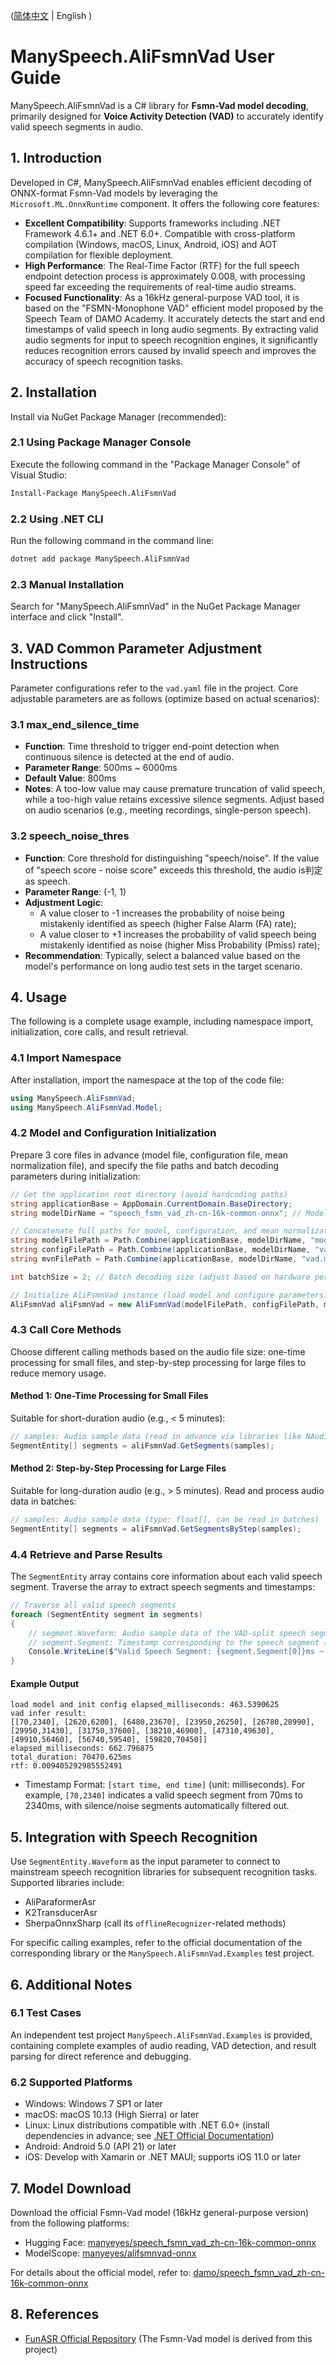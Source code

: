  ([简体中文](README.zh_CN.md) | English )

# ManySpeech.AliFsmnVad User Guide

ManySpeech.AliFsmnVad is a C# library for **Fsmn-Vad model decoding**, primarily designed for **Voice Activity Detection (VAD)** to accurately identify valid speech segments in audio.


## 1. Introduction
Developed in C#, ManySpeech.AliFsmnVad enables efficient decoding of ONNX-format Fsmn-Vad models by leveraging the `Microsoft.ML.OnnxRuntime` component. It offers the following core features:
- **Excellent Compatibility**: Supports frameworks including .NET Framework 4.6.1+ and .NET 6.0+. Compatible with cross-platform compilation (Windows, macOS, Linux, Android, iOS) and AOT compilation for flexible deployment.
- **High Performance**: The Real-Time Factor (RTF) for the full speech endpoint detection process is approximately 0.008, with processing speed far exceeding the requirements of real-time audio streams.
- **Focused Functionality**: As a 16kHz general-purpose VAD tool, it is based on the "FSMN-Monophone VAD" efficient model proposed by the Speech Team of DAMO Academy. It accurately detects the start and end timestamps of valid speech in long audio segments. By extracting valid audio segments for input to speech recognition engines, it significantly reduces recognition errors caused by invalid speech and improves the accuracy of speech recognition tasks.


## 2. Installation
Install via NuGet Package Manager (recommended):

### 2.1 Using Package Manager Console
Execute the following command in the "Package Manager Console" of Visual Studio:
```bash
Install-Package ManySpeech.AliFsmnVad
```

### 2.2 Using .NET CLI
Run the following command in the command line:
```bash
dotnet add package ManySpeech.AliFsmnVad
```

### 2.3 Manual Installation
Search for "ManySpeech.AliFsmnVad" in the NuGet Package Manager interface and click "Install".


## 3. VAD Common Parameter Adjustment Instructions
Parameter configurations refer to the `vad.yaml` file in the project. Core adjustable parameters are as follows (optimize based on actual scenarios):

### 3.1 max_end_silence_time
- **Function**: Time threshold to trigger end-point detection when continuous silence is detected at the end of audio.
- **Parameter Range**: 500ms ~ 6000ms
- **Default Value**: 800ms
- **Notes**: A too-low value may cause premature truncation of valid speech, while a too-high value retains excessive silence segments. Adjust based on audio scenarios (e.g., meeting recordings, single-person speech).

### 3.2 speech_noise_thres
- **Function**: Core threshold for distinguishing "speech/noise". If the value of "speech score - noise score" exceeds this threshold, the audio is判定 as speech.
- **Parameter Range**: (-1, 1)
- **Adjustment Logic**:
  - A value closer to -1 increases the probability of noise being mistakenly identified as speech (higher False Alarm (FA) rate);
  - A value closer to +1 increases the probability of valid speech being mistakenly identified as noise (higher Miss Probability (Pmiss) rate);
- **Recommendation**: Typically, select a balanced value based on the model's performance on long audio test sets in the target scenario.


## 4. Usage
The following is a complete usage example, including namespace import, initialization, core calls, and result retrieval.

### 4.1 Import Namespace
After installation, import the namespace at the top of the code file:
```csharp
using ManySpeech.AliFsmnVad;
using ManySpeech.AliFsmnVad.Model;
```

### 4.2 Model and Configuration Initialization
Prepare 3 core files in advance (model file, configuration file, mean normalization file), and specify the file paths and batch decoding parameters during initialization:
```csharp
// Get the application root directory (avoid hardcoding paths)
string applicationBase = AppDomain.CurrentDomain.BaseDirectory;
string modelDirName = "speech_fsmn_vad_zh-cn-16k-common-onnx"; // Model folder name

// Concatenate full paths for model, configuration, and mean normalization files
string modelFilePath = Path.Combine(applicationBase, modelDirName, "model.onnx");
string configFilePath = Path.Combine(applicationBase, modelDirName, "vad.yaml");
string mvnFilePath = Path.Combine(applicationBase, modelDirName, "vad.mvn");

int batchSize = 2; // Batch decoding size (adjust based on hardware performance, recommended: 1~4)

// Initialize AliFsmnVad instance (load model and configure parameters)
AliFsmnVad aliFsmnVad = new AliFsmnVad(modelFilePath, configFilePath, mvnFilePath, batchSize);
```

### 4.3 Call Core Methods
Choose different calling methods based on the audio file size: one-time processing for small files, and step-by-step processing for large files to reduce memory usage.

#### Method 1: One-Time Processing for Small Files
Suitable for short-duration audio (e.g., < 5 minutes):
```csharp
// samples: Audio sample data (read in advance via libraries like NAudio, format: float[])
SegmentEntity[] segments = aliFsmnVad.GetSegments(samples);
```

#### Method 2: Step-by-Step Processing for Large Files
Suitable for long-duration audio (e.g., > 5 minutes). Read and process audio data in batches:
```csharp
// samples: Audio sample data (type: float[], can be read in batches)
SegmentEntity[] segments = aliFsmnVad.GetSegmentsByStep(samples);
```

### 4.4 Retrieve and Parse Results
The `SegmentEntity` array contains core information about each valid speech segment. Traverse the array to extract speech segments and timestamps:
```csharp
// Traverse all valid speech segments
foreach (SegmentEntity segment in segments)
{
    // segment.Waveform: Audio sample data of the VAD-split speech segment (float[])
    // segment.Segment: Timestamp corresponding to the speech segment (millisecond-level, format: [start time, end time])
    Console.WriteLine($"Valid Speech Segment: {segment.Segment[0]}ms ~ {segment.Segment[1]}ms");
}
```

#### Example Output
```text
load model and init config elapsed_milliseconds: 463.5390625
vad infer result:
[[70,2340], [2620,6200], [6480,23670], [23950,26250], [26780,28990], [29950,31430], [31750,37600], [38210,46900], [47310,49630], [49910,56460], [56740,59540], [59820,70450]]
elapsed_milliseconds: 662.796875
total_duration: 70470.625ms
rtf: 0.009405292985552491
```
- Timestamp Format: `[start time, end time]` (unit: milliseconds). For example, `[70,2340]` indicates a valid speech segment from 70ms to 2340ms, with silence/noise segments automatically filtered out.


## 5. Integration with Speech Recognition
Use `SegmentEntity.Waveform` as the input parameter to connect to mainstream speech recognition libraries for subsequent recognition tasks. Supported libraries include:
- AliParaformerAsr
- K2TransducerAsr
- SherpaOnnxSharp (call its `offlineRecognizer`-related methods)

For specific calling examples, refer to the official documentation of the corresponding library or the `ManySpeech.AliFsmnVad.Examples` test project.


## 6. Additional Notes
### 6.1 Test Cases
An independent test project `ManySpeech.AliFsmnVad.Examples` is provided, containing complete examples of audio reading, VAD detection, and result parsing for direct reference and debugging.

### 6.2 Supported Platforms
- Windows: Windows 7 SP1 or later
- macOS: macOS 10.13 (High Sierra) or later
- Linux: Linux distributions compatible with .NET 6.0+ (install dependencies in advance; see [.NET Official Documentation](https://learn.microsoft.com/en-us/dotnet/core/install/linux))
- Android: Android 5.0 (API 21) or later
- iOS: Develop with Xamarin or .NET MAUI; supports iOS 11.0 or later

## 7. Model Download
Download the official Fsmn-Vad model (16kHz general-purpose version) from the following platforms:
- Hugging Face: [manyeyes/speech_fsmn_vad_zh-cn-16k-common-onnx](https://huggingface.co/manyeyes/speech_fsmn_vad_zh-cn-16k-common-onnx)
- ModelScope: [manyeyes/alifsmnvad-onnx](https://www.modelscope.cn/models/manyeyes/alifsmnvad-onnx)

For details about the official model, refer to: [damo/speech_fsmn_vad_zh-cn-16k-common-onnx](https://www.modelscope.cn/models/damo/speech_fsmn_vad_zh-cn-16k-common-onnx)


## 8. References
- [FunASR Official Repository](https://github.com/modelscope/FunASR) (The Fsmn-Vad model is derived from this project)